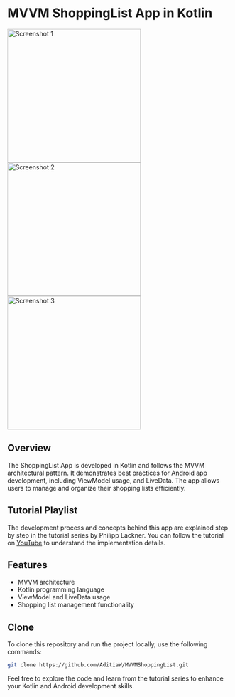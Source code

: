 # MVVM ShoppingList App in Kotlin

<img src="https://github.com/AditiaW/MVVMShoppingList/assets/106371535/e75d4f0b-d098-410a-aba9-53b3b6c19d81" width="300" alt="Screenshot 1">
<img src="https://github.com/AditiaW/MVVMShoppingList/assets/106371535/40121406-ec49-4396-9827-09ace2903eab" width="300" alt="Screenshot 2">
<img src="https://github.com/AditiaW/MVVMShoppingList/assets/106371535/95f3638e-a0bc-47c8-999d-1c6ceea23684" width="300" alt="Screenshot 3">

## Overview

The ShoppingList App is developed in Kotlin and follows the MVVM architectural pattern. It demonstrates best practices for Android app development, including ViewModel usage, and LiveData. The app allows users to manage and organize their shopping lists efficiently.

## Tutorial Playlist

The development process and concepts behind this app are explained step by step in the tutorial series by Philipp Lackner. You can follow the tutorial on [YouTube](https://youtube.com/playlist?list=PLQkwcJG4YTCT0RouHZ6sQlE4JE6VyD2zO&si=EPWIbKOPc9NRpPBQ) to understand the implementation details.

## Features

- MVVM architecture
- Kotlin programming language
- ViewModel and LiveData usage
- Shopping list management functionality

## Clone

To clone this repository and run the project locally, use the following commands:

```bash
git clone https://github.com/AditiaW/MVVMShoppingList.git
```

Feel free to explore the code and learn from the tutorial series to enhance your Kotlin and Android development skills.
